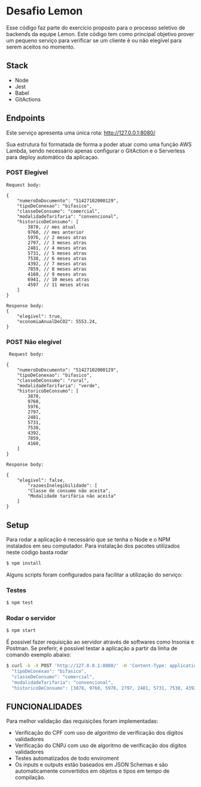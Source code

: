 # Desafio Lemon
Esse código faz parte do exercício proposto para o processo seletivo de backends da equipe Lemon. Este código tem como principal objetivo prover um pequeno serviço para verificar se um cliente é ou não elegível para serem aceitos no momento.

## Stack
- Node
- Jest
- Babel
- GitActions

## Endpoints
Este serviço apresenta uma única rota: http://127.0.0.1:8080/

Sua estrutura foi formatada de forma a poder atuar como uma função AWS Lambda, sendo necessário apenas configurar o GitAction e o Serverless para deploy automático da aplicaçao.

### POST Elegível

    Request body:

    {
        "numeroDoDocumento": "51427102000129",
        "tipoDeConexao": "bifasico",
        "classeDeConsumo": "comercial",
        "modalidadeTarifaria": "convencional",
        "historicoDeConsumo": [
            3878, // mes atual
            9760, // mes anterior
            5976, // 2 meses atras
            2797, // 3 meses atras
            2481, // 4 meses atras
            5731, // 5 meses atras
            7538, // 6 meses atras
            4392, // 7 meses atras
            7859, // 8 meses atras
            4160, // 9 meses atras
            6941, // 10 meses atras
            4597  // 11 meses atras
        ]
    }

    Response body:
    {
        "elegivel": true,
        "economiaAnualDeCO2": 5553.24,
    }

### POST Não elegível

     Request body:

    {
        "numeroDoDocumento": "51427102000129",
        "tipoDeConexao": "bifasico",
        "classeDeConsumo": "rural",
        "modalidadeTarifaria": "verde",
        "historicoDeConsumo": [
            3878,
            9760,
            5976,
            2797,
            2481, 
            5731,
            7538,
            4392,
            7859,
            4160,
        ]
    }

    Response body:

    {
        "elegivel": false,
            "razoesInelegibilidade": [
            "Classe de consumo não aceita",
            "Modalidade tarifária não aceita"
        ]
    } 

## Setup

Para rodar a aplicação é necessário que se tenha o Node e o NPM instalados em seu computador. Para instalação dos pacotes utilizados neste código basta rodar

```sh
$ npm install
```

Alguns scripts foram configurados para facilitar a utilização do serviço:

### Testes

```sh
$ npm test
```

### Rodar o servidor

```sh
$ npm start
```

É possível fazer requisição ao servidor através de softwares como Insonia e Postman. Se preferir, é possível testar a aplicação a partir da linha de comando exemplo abaixo:

```sh
$ curl -k -X POST 'http://127.0.0.1:8080/' -H 'Content-Type: application/json' -d' {"numeroDoDocumento": "51427102000129",
  "tipoDeConexao": "bifasico",
  "classeDeConsumo": "comercial",
  "modalidadeTarifaria": "convencional",
  "historicoDeConsumo": [3878, 9760, 5976, 2797, 2481, 5731, 7538, 4392, 7859, 4160, 6941, 4597]}'
```
## FUNCIONALIDADES

Para melhor validação das requisições foram implementadas:
- Verificação do CPF com uso de algoritmo de verificação dos dígitos validadores
- Verificação do CNPJ com uso de algoritmo de verificação dos dígitos validadores
- Testes automatizados de todo enviroment
- Os inputs e outputs estão baseados em JSON Schemas e são automaticamente convertidos em objetos e tipos em tempo de compilação.
